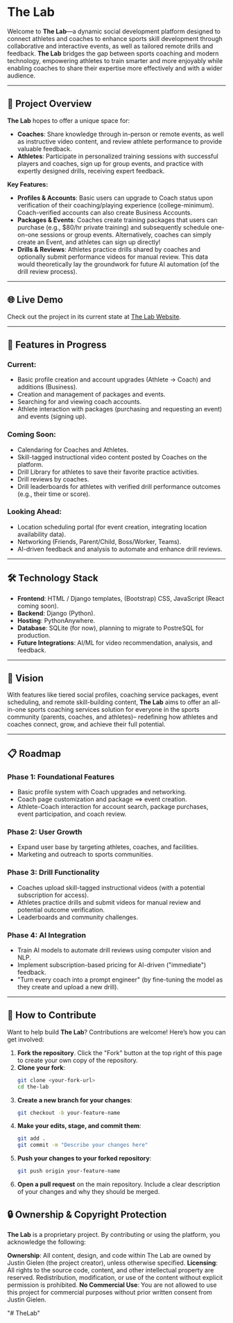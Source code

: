 # The Lab

Welcome to **The Lab**—a dynamic social development platform designed to connect athletes and coaches to enhance sports skill development through collaborative and interactive events, as well as tailored remote drills and feedback. **The Lab** bridges the gap between sports coaching and modern technology, empowering athletes to train smarter and more enjoyably while enabling coaches to share their expertise more effectively and with a wider audience.

---

## 🚀 Project Overview

**The Lab** hopes to offer a unique space for:

- **Coaches**: Share knowledge through in-person or remote events, as well as instructive video content, and review athlete performance to provide valuable feedback.
- **Athletes**: Participate in personalized training sessions with successful players and coaches, sign up for group events, and practice with expertly designed drills, receiving expert feedback.

**Key Features:**

- **Profiles & Accounts**: Basic users can upgrade to Coach status upon verification of their coaching/playing experience (college-minimum). Coach-verified accounts can also create Business Accounts.
- **Packages & Events**: Coaches create training packages that users can purchase (e.g., $80/hr private training) and subsequently schedule one-on-one sessions or group events. Alternatively, coaches can simply create an Event, and athletes can sign up directly!
- **Drills & Reviews**: Athletes practice drills shared by coaches and optionally submit performance videos for manual review. This data would theoretically lay the groundwork for future AI automation (of the drill review process).

---

## 🌐 Live Demo

Check out the project in its current state at [The Lab Website](https://justingielen.pythonanywhere.com).

---

## 🌟 Features in Progress

### Current:

- Basic profile creation and account upgrades (Athlete → Coach) and additions (Business).
- Creation and management of packages and events.
- Searching for and viewing coach accounts.
- Athlete interaction with packages (purchasing and requesting an event) and events (signing up).

### Coming Soon:

- Calendaring for Coaches and Athletes.
- Skill-tagged instructional video content posted by Coaches on the platform.
- Drill Library for athletes to save their favorite practice activities.
- Drill reviews by coaches.
- Drill leaderboards for athletes with verified drill performance outcomes (e.g., their time or score).

### Looking Ahead:

- Location scheduling portal (for event creation, integrating location availability data).
- Networking (Friends, Parent/Child, Boss/Worker, Teams).
- AI-driven feedback and analysis to automate and enhance drill reviews.

---

## 🛠️ Technology Stack

- **Frontend**: HTML / Django templates, (Bootstrap) CSS, JavaScript (React coming soon).
- **Backend**: Django (Python).
- **Hosting**: PythonAnywhere.
- **Database**: SQLite (for now), planning to migrate to PostreSQL for production.
- **Future Integrations**: AI/ML for video recommendation, analysis, and feedback.

---

## 🎯 Vision

With features like tiered social profiles, coaching service packages, event scheduling, and remote skill-building content, **The Lab** aims to offer an all-in-one sports coaching services solution for everyone in the sports community (parents, coaches, and athletes)– redefining how athletes and coaches connect, grow, and achieve their full potential.

---

## 📋 Roadmap

### Phase 1: Foundational Features

- Basic profile system with Coach upgrades and networking.
- Coach page customization and package ==> event creation.
- Athlete-Coach interaction for account search, package purchases, event participation, and coach review.

### Phase 2: User Growth

- Expand user base by targeting athletes, coaches, and facilities.
- Marketing and outreach to sports communities.

### Phase 3: Drill Functionality

- Coaches upload skill-tagged instructional videos (with a potential subscription for access).
- Athletes practice drills and submit videos for manual review and potential outcome verification.
- Leaderboards and community challenges.

### Phase 4: AI Integration

- Train AI models to automate drill reviews using computer vision and NLP.
- Implement subscription-based pricing for AI-driven ("immediate") feedback.
- "Turn every coach into a prompt engineer" (by fine-tuning the model as they create and upload a new drill).

---

## 🚧 How to Contribute

Want to help build **The Lab**? Contributions are welcome! Here’s how you can get involved:

1. **Fork the repository**. Click the "Fork" button at the top right of this page to create your own copy of the repository.
2. **Clone your fork**:
   ```bash
   git clone <your-fork-url>
   cd the-lab
   ```
3. **Create a new branch for your changes**:
   ```bash
   git checkout -b your-feature-name
   ```
4. **Make your edits, stage, and commit them**:
   ```bash
   git add .
   git commit -m "Describe your changes here"
   ```
5. **Push your changes to your forked repository**:
   ```bash
   git push origin your-feature-name
   ```
6. **Open a pull request** on the main repository. Include a clear description of your changes and why they should be merged.

## 🔒 Ownership & Copyright Protection

**The Lab** is a proprietary project. By contributing or using the platform, you acknowledge the following:

**Ownership**: All content, design, and code within The Lab are owned by Justin Gielen (the project creator), unless otherwise specified.
**Licensing**: All rights to the source code, content, and other intellectual property are reserved. Redistribution, modification, or use of the content without explicit permission is prohibited.
**No Commercial Use**: You are not allowed to use this project for commercial purposes without prior written consent from Justin Gielen.

"# TheLab"
